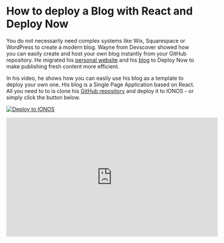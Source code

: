 ﻿---
description: ''

---

# How to deploy a Blog with React and Deploy Now

You do not necessarily need complex systems like Wix, Squarespace or WordPress to create a modern blog. Wayne from Devscover showed how you can easily create and host your own blog instantly from your GitHub repository. He migrated his [personal website](https://waynecovell.co.uk/) and his [blog](https://devscover.com/) to  Deploy Now to make publishing fresh content more efficient. 

In his video, he shows how you can easily use his blog as a template to deploy your own one. His blog is a Single Page Application based on React. All you need to to is clone his [GitHub repository](https://github.com/wazcov/DeployNowBlog) and deploy it to IONOS - or simply click the button below.

[![Deploy to IONOS](https://images.ionos.space/deploy-now-icons/deploy-to-ionos-btn.svg)](https://ionos.space/setup?repo=https://github.com/wazcov/DeployNowBlog)

<iframe width="560" height="315" src="https://www.youtube-nocookie.com/embed/JpU3kcpBqwU" title="YouTube video player" frameborder="0" allow="accelerometer; autoplay; clipboard-write; encrypted-media; gyroscope; picture-in-picture" allowfullscreen></iframe>
